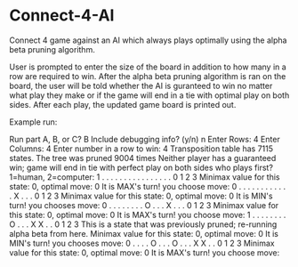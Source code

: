 # Connect-4-AI
Connect 4 game against an AI which always plays optimally using the alpha beta pruning algorithm.

User is prompted to enter the size of the board in addition to how many in a row are required to win. After the alpha beta
pruning algorithm is ran on the board, the user will be told whether the AI is guranteed to win no matter what
play they make or if the game will end in a tie with optimal play on both sides. After each play, the updated game
board is printed out.

Example run:

Run part A, B, or C? B
Include debugging info? (y/n) n
Enter Rows: 4
Enter Columns: 4
Enter number in a row to win: 4
Transposition table has 7115 states.
The tree was pruned 9004 times
Neither player has a guaranteed win; game will end in tie with perfect play on both sides
who plays first? 1=human, 2=computer: 1
. . . . 
. . . . 
. . . . 
. . . . 
0 1 2 3 
Minimax value for this state: 0, optimal move: 0
It is MAX's turn!
you choose move: 0
. . . . 
. . . . 
. . . . 
X . . . 
0 1 2 3 
Minimax value for this state: 0, optimal move: 0
It is MIN's turn!
you chooses move: 0
. . . . 
. . . . 
O . . . 
X . . . 
0 1 2 3 
Minimax value for this state: 0, optimal move: 0
It is MAX's turn!
you choose move: 1
. . . . 
. . . . 
O . . . 
X X . . 
0 1 2 3 
This is a state that was previously pruned; re-running alpha beta from here.
Minimax value for this state: 0, optimal move: 0
It is MIN's turn!
you chooses move: 0
. . . . 
O . . . 
O . . . 
X X . . 
0 1 2 3 
Minimax value for this state: 0, optimal move: 0
It is MAX's turn!
you choose move: 
